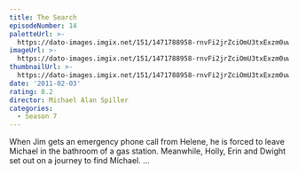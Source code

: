 ```yaml
---
title: The Search
episodeNumber: 14
paletteUrl: >-
  https://dato-images.imgix.net/151/1471788958-rnvFi2jrZciOmU3txExzm0uwr5V.jpg?auto=enhance&ch=DPR%2CWidth&palette=json
imageUrl: >-
  https://dato-images.imgix.net/151/1471788958-rnvFi2jrZciOmU3txExzm0uwr5V.jpg?auto=compress%2Cformat&ch=DPR%2CWidth&w=500
thumbnailUrl: >-
  https://dato-images.imgix.net/151/1471788958-rnvFi2jrZciOmU3txExzm0uwr5V.jpg?auto=enhance&ch=DPR%2CWidth&fit=crop&fm=jpg&h=280&w=500
date: '2011-02-03'
rating: 8.2
director: Michael Alan Spiller
categories:
  - Season 7
---
```


When Jim gets an emergency phone call from Helene, he is forced to leave Michael in the bathroom of a gas station. Meanwhile, Holly, Erin and Dwight set out on a journey to find Michael. ...